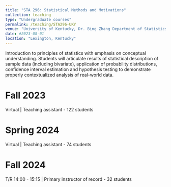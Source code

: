 ```yaml
---
title: "STA 296: Statistical Methods and Motivations"
collection: teaching
type: "Undergraduate courses"
permalink: /teaching/STA296-UKY
venue: "University of Kentucky, Dr. Bing Zhang Department of Statistics"
date: #2023-08-01
location: "Lexington, Kentucky"
---
```


Introduction to principles of statistics with emphasis on conceptual understanding. Students will articulate results of statistical description of sample data (including bivariate), application of probability distributions, confidence interval estimation and hypothesis testing to demonstrate properly contextualized analysis of real-world data.

Fall 2023
======
Virtual |
Teaching assistant - 122 students

Spring 2024
======
Virtual | 
Teaching assistant - 74 students

Fall 2024
======
T/R 14:00 - 15:15 | 
Primary instructor of record - 32 students
